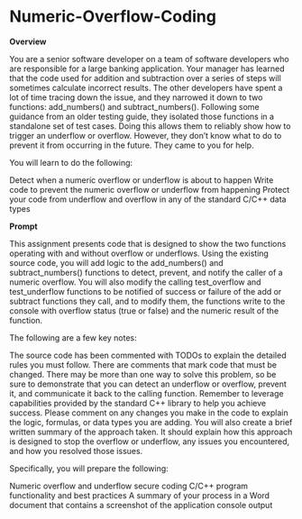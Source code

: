 # Numeric-Overflow-Coding

**Overview**

You are a senior software developer on a team of software developers who are responsible for a large banking application. Your manager has learned that the code used for addition and subtraction over a series of steps will sometimes calculate incorrect results. The other developers have spent a lot of time tracing down the issue, and they narrowed it down to two functions: add_numbers() and subtract_numbers(). Following some guidance from an older testing guide, they isolated those functions in a standalone set of test cases. Doing this allows them to reliably show how to trigger an underflow or overflow. However, they don’t know what to do to prevent it from occurring in the future. They came to you for help.

You will learn to do the following:

Detect when a numeric overflow or underflow is about to happen
Write code to prevent the numeric overflow or underflow from happening
Protect your code from underflow and overflow in any of the standard C/C++ data types

**Prompt**

This assignment presents code that is designed to show the two functions operating with and without overflow or underflows. Using the existing source code, you will add logic to the add_numbers() and subtract_numbers() functions to detect, prevent, and notify the caller of a numeric overflow. You will also modify the calling test_overflow and test_underflow functions to be notified of success or failure of the add or subtract functions they call, and to modify them, the functions write to the console with overflow status (true or false) and the numeric result of the function.

The following are a few key notes:

The source code has been commented with TODOs to explain the detailed rules you must follow.
There are comments that mark code that must be changed.
There may be more than one way to solve this problem, so be sure to demonstrate that you can detect an underflow or overflow, prevent it, and communicate it back to the calling function.
Remember to leverage capabilities provided by the standard C++ library to help you achieve success.
Please comment on any changes you make in the code to explain the logic, formulas, or data types you are adding. You will also create a brief written summary of the approach taken. It should explain how this approach is designed to stop the overflow or underflow, any issues you encountered, and how you resolved those issues.

Specifically, you will prepare the following:

Numeric overflow and underflow secure coding
C/C++ program functionality and best practices
A summary of your process in a Word document that contains a screenshot of the application console output

